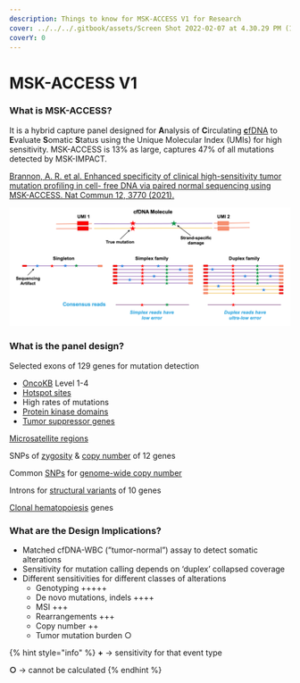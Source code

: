 ```yaml
---
description: Things to know for MSK-ACCESS V1 for Research
cover: ../../../.gitbook/assets/Screen Shot 2022-02-07 at 4.30.29 PM (1).png
coverY: 0
---
```


# MSK-ACCESS V1

### What is MSK-ACCESS?

It is a hybrid capture panel designed for **A**nalysis of **C**irculating [**c**fDNA](https://en.wikipedia.org/wiki/Circulating\_free\_DNA) to **E**valuate **S**omatic **S**tatus using the Unique Molecular Index (UMIs) for high sensitivity. MSK-ACCESS is 13% as large, captures 47% of all mutations detected by MSK-IMPACT.

[Brannon, A. R. et al. Enhanced specificity of clinical high-sensitivity tumor mutation profiling in cell- free DNA via paired normal sequencing using MSK-ACCESS. Nat Commun 12, 3770 (2021).](https://www.nature.com/articles/s41467-021-24109-5)

![Duplex UMIs for Error Correction](<../../../.gitbook/assets/Screen Shot 2022-02-16 at 1.59.24 PM.png>)

### What is the panel design?

Selected exons of 129 genes for mutation detection

* [OncoKB](https://www.oncokb.org) Level 1-4
* [Hotspot sites](https://www.cancerhotspots.org)
* High rates of mutations
* [Protein kinase domains](https://www.sciencedirect.com/topics/biochemistry-genetics-and-molecular-biology/protein-kinase-domain#:\~:text=Protein%20Kinase%20Structure.%20Eukaryotic%20protein%20kinase%20domains%20segregate,site%20in%20a%20cleft%20between%20the%20lobes%20%5B12%E2%80%9315%5D.)
* [Tumor suppressor genes](https://www.cancer.org/cancer/cancer-causes/genetics/genes-and-cancer/oncogenes-tumor-suppressor-genes.html#:\~:text=Tumor%20suppressor%20genes.%20Tumor%20suppressor%20genes%20are%20normal,out%20of%20control%2C%20which%20can%20lead%20to%20cancer.)

[Microsatellite regions](https://www.thermofisher.com/blog/behindthebench/microsatellite-instability-and-mismatch-repair-in-oncology/#:\~:text=What%20are%20microsatellites%3F%20Microsatellites%20are%20highly%20polymorphic%20regions,The%20term%20was%20coined%20in%20the%20late%201980s.)

SNPs of [zygosity](https://en.wikipedia.org/wiki/Zygosity) & [copy number](https://www.ncbi.nlm.nih.gov/pmc/articles/PMC2703871/) of 12 genes

Common [SNPs](https://www.genome.gov/genetics-glossary/Single-Nucleotide-Polymorphisms) for [genome-wide copy number](https://www.ncbi.nlm.nih.gov/pmc/articles/PMC2703871/)

Introns for [structural variants](https://www.nature.com/articles/s41586-019-1913-9) of 10 genes

[Clonal hematopoiesis](https://www.science.org/doi/10.1126/science.aan4673?url\_ver=Z39.88-2003\&rfr\_id=ori:rid:crossref.org\&rfr\_dat=cr\_pub%20%200pubmed) genes

### What are the Design Implications?

* Matched cfDNA-WBC (”tumor-normal”) assay to detect somatic alterations
* Sensitivity for mutation calling depends on ‘duplex’ collapsed coverage
* Different sensitivities for different classes of alterations
  * &#x20;Genotyping  +++++
  * De novo mutations, indels  ++++
  * MSI  +++
  * Rearrangements  +++
  * Copy number  ++
  * Tumor mutation burden  ○

{% hint style="info" %}
**+** -> sensitivity for that event type

**○** -> cannot be calculated
{% endhint %}
